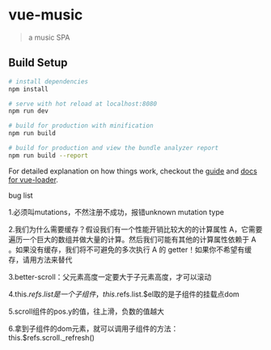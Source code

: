 # vue-music



> a music SPA

## Build Setup

``` bash
# install dependencies
npm install

# serve with hot reload at localhost:8080
npm run dev

# build for production with minification
npm run build

# build for production and view the bundle analyzer report
npm run build --report
```

For detailed explanation on how things work, checkout the [guide](http://vuejs-templates.github.io/webpack/) and [docs for vue-loader](http://vuejs.github.io/vue-loader).

bug list

1.必须叫mutations，不然注册不成功，报错unknown mutation type

2.我们为什么需要缓存？假设我们有一个性能开销比较大的的计算属性 A，它需要遍历一个巨大的数组并做大量的计算。然后我们可能有其他的计算属性依赖于 A 。如果没有缓存，我们将不可避免的多次执行 A 的 getter！如果你不希望有缓存，请用方法来替代

3.better-scroll：父元素高度一定要大于子元素高度，才可以滚动

4.this.$refs.list是一个子组件，this.$refs.list.$el取的是子组件的挂载点dom

5.scroll组件的pos.y的值，往上滑，负数的值越大

6.拿到子组件的dom元素，就可以调用子组件的方法：this.$refs.scroll._refresh()
